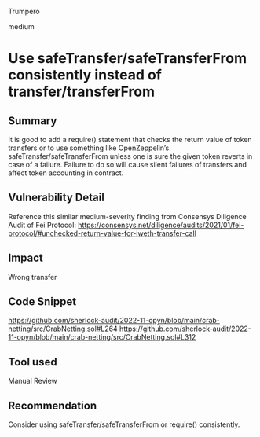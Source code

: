 Trumpero

medium

# Use safeTransfer/safeTransferFrom consistently instead of transfer/transferFrom

## Summary
It is good to add a require() statement that checks the return value of token transfers or to use something like OpenZeppelin’s safeTransfer/safeTransferFrom unless one is sure the given token reverts in case of a failure. Failure to do so will cause silent failures of transfers and affect token accounting in contract.
## Vulnerability Detail
Reference this similar medium-severity finding from Consensys Diligence Audit of Fei Protocol: https://consensys.net/diligence/audits/2021/01/fei-protocol/#unchecked-return-value-for-iweth-transfer-call
## Impact
Wrong transfer 
## Code Snippet
https://github.com/sherlock-audit/2022-11-opyn/blob/main/crab-netting/src/CrabNetting.sol#L264
https://github.com/sherlock-audit/2022-11-opyn/blob/main/crab-netting/src/CrabNetting.sol#L312
## Tool used

Manual Review

## Recommendation
Consider using safeTransfer/safeTransferFrom or require() consistently.